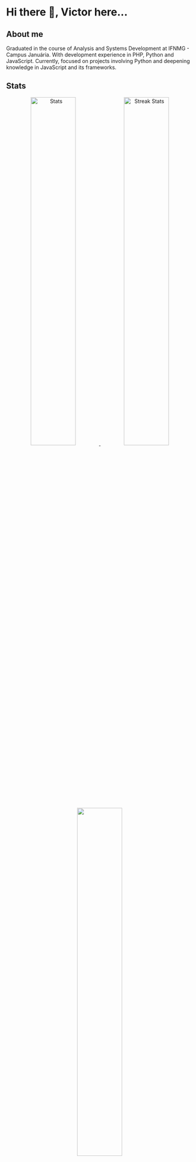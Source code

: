 # Hi there 👋, Victor here...

<!--
**victorroli/victorroli** is a ✨ _special_ ✨ repository because its `README.md` (this file) appears on your GitHub profile.

Here are some ideas to get you started:

- 🔭 I’m currently working on ...
- 🌱 I’m currently learning ...
- 👯 I’m looking to collaborate on ...
- 🤔 I’m looking for help with ...
- 💬 Ask me about ...
- 📫 How to reach me: ...
- 😄 Pronouns: ...
- ⚡ Fun fact: ...
-->
<h2>About me</h2>
<div>
  Graduated in the course of Analysis and Systems Development at IFNMG - Campus Januária. With development experience in PHP, Python and JavaScript. Currently, focused on projects involving Python and deepening knowledge in JavaScript and its frameworks.
</div>


<a><h2>Stats</h2></a>
<div align="center">
    <a href="https://github-readme-stats.vercel.app">
        <img width="49%" alt="Stats" src="https://github-readme-stats.vercel.app/api?&count_private=true&include_all_commits=true&username=victorroli&theme=onedark&custom_title=GitHub+Stats&hide_border=true"/>
    </a>
    <a href="https://github-readme-streak-stats.herokuapp.com">
        <img width="49%" alt="Streak Stats" src="https://github-readme-streak-stats.herokuapp.com/?user=victorroli&theme=onedark&hide_border=true"/>
    </a>
  <a href="https://github-readme-stats.vercel.app">
      <img width="49%" alt="" src="https://github-readme-stats.vercel.app/api/top-langs/?username=victorroli&layout=compact&theme=onedark"/>
  </a>
</div>
